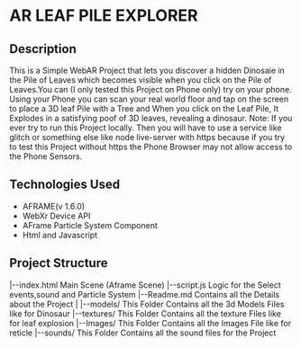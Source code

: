 # AR LEAF PILE EXPLORER

## Description

This is a Simple WebAR Project that lets you discover a hidden Dinosaie in the Pile of Leaves which becomes visible when you click on the Pile of Leaves.You can (I only tested this Project on Phone only) try on your phone. Using your Phone you can scan your real world floor and tap on the screen to place a 3D leaf Pile with a Tree and When you click on the Leaf Pile, It Explodes in a satisfying poof of 3D leaves, revealing a dinosaur.
Note: If you ever try to run this Project locally. Then you will have to use a service like glitch or something else like node live-server with https because if you try to test this Project without https the Phone Browser may not allow access to the Phone Sensors.

## Technologies Used
* AFRAME(v 1.6.0)
* WebXr Device API
* AFrame Particle System Component
* Html and Javascript

## Project Structure

|--index.html
Main Scene (Aframe Scene)
|--script.js
Logic for the Select events,sound and Particle System
|--Readme.md
Contains all the Details about the Project 
|
|--models/
 This Folder Contains all the 3d Models Files like for Dinosaur
|--textures/
This Folder Contains all the texture Files like for leaf explosion
|--Images/
This Folder Contains all the Images File like for reticle
|--sounds/
This Folder Contains all the sound files for the Project

